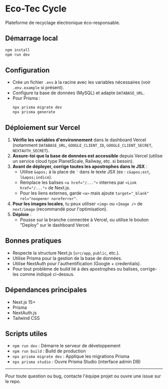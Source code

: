 # Eco-Tec Cycle

Plateforme de recyclage électronique éco-responsable.

## Démarrage local

```bash
npm install
npm run dev
```

## Configuration
- Crée un fichier `.env` à la racine avec les variables nécessaires (voir `.env.example` si présent).
- Configure ta base de données (MySQL) et adapte `DATABASE_URL`.
- Pour Prisma :
  ```bash
  npx prisma migrate dev
  npx prisma generate
  ```

## Déploiement sur Vercel

1. **Vérifie les variables d'environnement** dans le dashboard Vercel (notamment `DATABASE_URL`, `GOOGLE_CLIENT_ID`, `GOOGLE_CLIENT_SECRET`, `NEXTAUTH_SECRET`).
2. **Assure-toi que la base de données est accessible** depuis Vercel (utilise un service cloud type PlanetScale, Railway, etc. si besoin).
3. **Avant de déployer, corrige toutes les apostrophes dans le JSX** :
   - Utilise `&apos;` à la place de `'` dans le texte JSX (ex : `c&apos;est`, `l&apos;indice`).
   - Remplace les balises `<a href="/...">` internes par `<Link href="/...">` de Next.js.
   - Pour les liens externes, garde `<a>` mais ajoute `target="_blank" rel="noopener noreferrer"`.
4. **Pour les images locales**, tu peux utiliser `<img>` ou `<Image />` de `next/image` (recommandé pour l'optimisation).
5. **Déploie** :
   - Pousse sur la branche connectée à Vercel, ou utilise le bouton "Deploy" sur le dashboard Vercel.

## Bonnes pratiques
- Respecte la structure Next.js (`src/app`, `public`, etc.).
- Utilise Prisma pour la gestion de la base de données.
- Utilise NextAuth pour l'authentification (Google + credentials).
- Pour tout problème de build lié à des apostrophes ou balises, corrige-les comme indiqué ci-dessus.

## Dépendances principales
- Next.js 15+
- Prisma
- NextAuth.js
- Tailwind CSS

## Scripts utiles
- `npm run dev` : Démarre le serveur de développement
- `npm run build` : Build de production
- `npx prisma migrate dev` : Applique les migrations Prisma
- `npx prisma studio` : Ouvre Prisma Studio (interface admin DB)

---

Pour toute question ou bug, contacte l'équipe projet ou ouvre une issue sur le repo.
